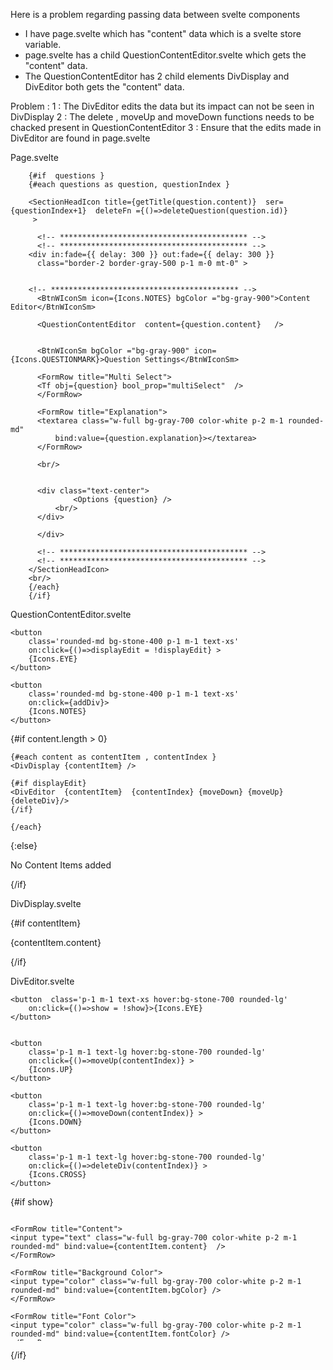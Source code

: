 Here is a problem regarding passing data between svelte components

- I have page.svelte which has "content" data which is a svelte store variable.
- page.svelte has a child QuestionContentEditor.svelte which gets the "content" data.
- The QuestionContentEditor has 2 child elements DivDisplay and DivEditor both gets the "content" data. 

Problem :
1 : The DivEditor edits the data but its impact can not be seen in DivDisplay
2 : The delete , moveUp and moveDown functions needs to be chacked present in QuestionContentEditor
3 : Ensure that the edits made in DivEditor are found in page.svelte


Page.svelte
<script>
// @ts-nocheck
import {Icons, fade} from '$lib/util';
import { SectionHeadIcon,FormRow , Tf , BtnWIconSm } from '$lib/cmp';
import {QuestionContentEditor} from '../../../lib/SkillEditor';
import Options from './Options.svelte';

import { questionsStore } from '../store';

$:questions = $questionsStore;

function deleteQuestion(id) {
    // debugger;
    questionsStore.update(questions => {
    const updatedQuestions = questions.filter(question => question.id !== id);
        return updatedQuestions;
    });
}

function getTitle(content){
 // debugger;
 try{
    if (content.length > 0){
        return content[0].content;
    }else {
        return 'No Content Yet';
    }
 }catch(e){
        return 'No Content Yet';
    }
}

</script>

        {#if  questions }  
        {#each questions as question, questionIndex }  

        <SectionHeadIcon title={getTitle(question.content)}  ser={questionIndex+1}  deleteFn ={()=>deleteQuestion(question.id)}
         >
          
          <!-- ****************************************** -->
          <!-- ****************************************** -->
        <div in:fade={{ delay: 300 }} out:fade={{ delay: 300 }} 
          class="border-2 border-gray-500 p-1 m-0 mt-0" >


        <!-- ****************************************** -->
          <BtnWIconSm icon={Icons.NOTES} bgColor ="bg-gray-900">Content Editor</BtnWIconSm>  

          <QuestionContentEditor  content={question.content}   />  
          
          
          <BtnWIconSm bgColor ="bg-gray-900" icon={Icons.QUESTIONMARK}>Question Settings</BtnWIconSm>

          <FormRow title="Multi Select">
          <Tf obj={question} bool_prop="multiSelect"  />
          </FormRow>

          <FormRow title="Explanation">
          <textarea class="w-full bg-gray-700 color-white p-2 m-1 rounded-md"
              bind:value={question.explanation}></textarea>
          </FormRow>

          <br/>


          <div class="text-center">
                  <Options {question} />
              <br/>
          </div>

          </div>

          <!-- ****************************************** -->
          <!-- ****************************************** -->
        </SectionHeadIcon>
        <br/>
        {/each}
        {/if}


QuestionContentEditor.svelte
<script>
//@ts-nocheck
// -8/Aug-2023 QuestionContentEditor : This is just one of the many possible wiringup of Displays and Editors. We can have many such arragements. This is specifically for creating content for Questions. We can have a different such arrangement for "Web Page Builder" but the base components like DivEditor or DivDisplay remains the same.

import getDivItem  from "../div/divData";
import DivDisplay from "../div/DivDisplay.svelte";
import DivEditor from "../div/DivEditor.svelte";
import {Icons} from '$lib/util';
// import {questionsStore,itemStore} from '../../store';


export let MaxNumberOfItems = 10;
export let displayEdit = false;
export let content;

function deleteDiv(contentIndex) {
    content = content.splice(contentIndex, 1);
}

function moveUp(contentIndex) {
    if (contentIndex > 0) {
        const newContent = [...content];
        [newContent[contentIndex], newContent[contentIndex - 1]] = [newContent[contentIndex - 1], newContent[contentIndex]];
        content = newContent;
    }
}

function moveDown(contentIndex) {
    if (contentIndex < content.length - 1) {
        const newContent = [...content];
        [newContent[contentIndex], newContent[contentIndex + 1]] = [newContent[contentIndex + 1], newContent[contentIndex]];
        content = newContent;
    }
}

function addDiv(){
    // debugger;
    if (content.length < MaxNumberOfItems){
        const newItems = [...content, getDivItem() ];
         content = newItems;
    }else {
        console.error('Max number of items reached as question content')
    }
}

</script>
 <!-- top bar -->
<div class='flex  bg-stone-700 mx-10  p-1 m-1  mt-0'>
  
    <button 
        class='rounded-md bg-stone-400 p-1 m-1 text-xs'
        on:click={()=>displayEdit = !displayEdit} >
        {Icons.EYE}
    </button>

    <button 
        class='rounded-md bg-stone-400 p-1 m-1 text-xs'
        on:click={addDiv}>
        {Icons.NOTES}
    </button>

</div>



<!-- middle bar -->
<div class='bg-gray-900 p-4 mx-10 my-0  border-2 border-gray-600'>


{#if content.length > 0}

    {#each content as contentItem , contentIndex }
    <DivDisplay {contentItem} />
            
    {#if displayEdit}
    <DivEditor  {contentItem}  {contentIndex} {moveDown} {moveUp} {deleteDiv}/>
    {/if}

    {/each}
{:else}
<p class='p-1 m-1 text/sm'>No Content Items added</p>
{/if}
</div>


DivDisplay.svelte
<script>
//@ts-nocheck
// export let data;
// export let data;
export let contentItem


</script>
{#if contentItem}
<!-- {#each items as contentItem} -->
<div
  style:padding="{contentItem.paddingY}px {contentItem.paddingX}px"
  style:margin="{contentItem.marginY}px {contentItem.marginX}px"
  style:opacity="{contentItem.opacity}"
  style:border="{contentItem.borderWidth}px {contentItem.borderStyle} {contentItem.borderColor}"
  style:border-radius="{contentItem.borderRadius}px"
  style:background-color="{contentItem.bgColor}"
  style:color="{contentItem.fontColor}"
  style:font-style="{contentItem.fontStyle}"
  style:font-size="{contentItem.fontSize}px"
  style:font-weight="{contentItem.fontWeight}"
  style:text-align="{contentItem.textAlign}"
>
{contentItem.content}
</div>

<!-- {/each} -->
{/if}

DivEditor.svelte
<script>
//@ts-nocheck
import {FormRow} from '$lib/cmp';
import {Icons} from '$lib/util';

export let contentItem;
export let contentIndex;

export let moveDown;
export let moveUp;
export let deleteDiv;

let show = false;

</script>

 <div class='flex justify-center items-center    mx-auto w-6/12  rounded-lg m-1  border-2 border-gray-600'>

    <button  class='p-1 m-1 text-xs hover:bg-stone-700 rounded-lg'
        on:click={()=>show = !show}>{Icons.EYE}
    </button>


    <button 
        class='p-1 m-1 text-lg hover:bg-stone-700 rounded-lg'
        on:click={()=>moveUp(contentIndex)} >
        {Icons.UP}
    </button>

    <button 
        class='p-1 m-1 text-lg hover:bg-stone-700 rounded-lg'
        on:click={()=>moveDown(contentIndex)} >
        {Icons.DOWN}
    </button>

    <button 
        class='p-1 m-1 text-lg hover:bg-stone-700 rounded-lg'
        on:click={()=>deleteDiv(contentIndex)} >
        {Icons.CROSS}
    </button>
 </div>


{#if show}
 <!-- Edit Control -->
<div class='bg-gray-800 p-4 m-10 mt-0 mb-2  rounded-md border-2 border-gray-600' style="max-height: 200px; overflow-y: auto;">



    <FormRow title="Content">
    <input type="text" class="w-full bg-gray-700 color-white p-2 m-1 rounded-md" bind:value={contentItem.content}  />
    </FormRow>
    
    <FormRow title="Background Color">
    <input type="color" class="w-full bg-gray-700 color-white p-2 m-1 rounded-md" bind:value={contentItem.bgColor} />
    </FormRow>

    <FormRow title="Font Color">
    <input type="color" class="w-full bg-gray-700 color-white p-2 m-1 rounded-md" bind:value={contentItem.fontColor} />
    </FormRow>


    <FormRow title="Border Color">
    <input type="color" class="w-full bg-gray-700 color-white p-2 m-1 rounded-md" bind:value={contentItem.borderColor} />
    </FormRow>

    <FormRow title= {`Border Width: ${contentItem.borderWidth}`}>
    <input type="range" class="w-full bg-gray-700 color-white p-2 m-1 rounded-md" bind:value={contentItem.borderWidth} min=0 max=100/>
    </FormRow>

    <FormRow title= {`Font Size: ${contentItem.fontSize}`}>
    <input type="range" class="w-full bg-gray-700 color-white p-2 m-1 rounded-md" bind:value={contentItem.fontSize} min=0 max=200/>
    </FormRow>

    <FormRow title= 'Text Alignment'>
    <select type="range" class="w-full bg-gray-700 color-white p-2 m-1 rounded-md" bind:value={contentItem.textAlign} >
    <option value="justify">justify</option>
    <option value="left" selected>Left</option>
    <option value="right">Right</option>
    <option value="center">Center</option>
    </select>
    </FormRow>

 <!-- marginX & Y -->

    <FormRow title= {`Margin X: ${contentItem.marginX}`}>
    <input type="range" class="w-full bg-gray-700 color-white p-2 m-1 rounded-md" bind:value={contentItem.marginX} min=0 max= 500/>
    </FormRow>

    <FormRow title= {`Margin Y: ${contentItem.marginY}`}>
    <input type="range" class="w-full bg-gray-700 color-white p-2 m-1 rounded-md" bind:value={contentItem.marginY} min=0 max= 50/>
    </FormRow>

 <!-- paddingX & Y -->

    <FormRow title= {`Padding X: ${contentItem.paddingX}`}>
    <input type="range" class="w-full bg-gray-700 color-white p-2 m-1 rounded-md" bind:value={contentItem.paddingX} min=0 max= 300/>
    </FormRow>

    <FormRow title= {`Padding Y: ${contentItem.paddingY}`}>
    <input type="range" class="w-full bg-gray-700 color-white p-2 m-1 rounded-md" bind:value={contentItem.paddingY} min=0 max= 300 step=0.1 />
    </FormRow>

    <FormRow title= {`Opacity: ${contentItem.opacity}`}>
    <input type="range" class="w-full bg-gray-700 color-white p-2 m-1 rounded-md" bind:value={contentItem.opacity} min=0 max= 1 step=0.1/>
    </FormRow>

    <FormRow title= {`Border Radius: ${contentItem.borderRadius}`}>
    <input type="range" class="w-full bg-gray-700 color-white p-2 m-1 rounded-md" bind:value={contentItem.borderRadius} min=0 max=100 step=1/>
    </FormRow>


</div>

{/if}